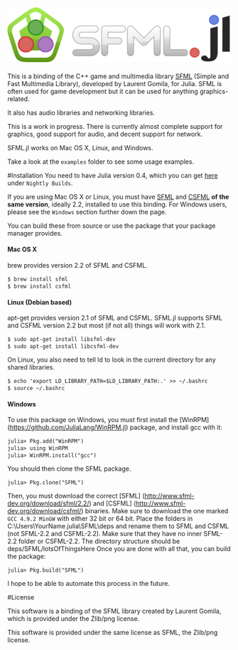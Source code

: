 ![SFML.jl](./assets/sfmljl_logo.png)
---
This is a binding of the C++ game and multimedia library [SFML](http://www.sfml-dev.org/) (Simple and Fast Multimedia Library), developed by Laurent Gomila, for Julia. SFML is often used for game development but it can be used for anything graphics-related.

It also has audio libraries and networking libraries.

This is a work in progress. There is currently almost complete support for graphics, good support for audio, and decent support for network.

SFML.jl works on Mac OS X, Linux, and Windows.

Take a look at the `examples` folder to see some usage examples.

#Installation
You need to have Julia version 0.4, which you can get [here](http://julialang.org/downloads/) under `Nightly Builds`.

If you are using Mac OS X or Linux, you must have [SFML](http://www.sfml-dev.org/download.php) and [CSFML](http://www.sfml-dev.org/download/csfml/) **of the same version**, ideally 2.2, installed to use this binding.
For Windows users, please see the `Windows` section further down the page.

You can build these from source or use the package that your package manager provides.

#### Mac OS X
brew provides version 2.2 of SFML and CSFML.
```
$ brew install sfml
$ brew install csfml
```

#### Linux (Debian based)
apt-get provides version 2.1 of SFML and CSFML. SFML.jl supports SFML and CSFML version 2.2 but most (if not all) things will work with 2.1.
```
$ sudo apt-get install libsfml-dev
$ sudo apt-get install libcsfml-dev
```

On Linux, you also need to tell ld to look in the current directory for any shared libraries.

```
$ echo 'export LD_LIBRARY_PATH=$LD_LIBRARY_PATH:.' >> ~/.bashrc
$ source ~/.bashrc
```

#### Windows
To use this package on Windows, you must first install the [WinRPM] (https://github.com/JuliaLang/WinRPM.jl) package, and install gcc with it:

```
julia> Pkg.add("WinRPM")
julia> using WinRPM
julia> WinRPM.install("gcc")
```

You should then clone the SFML package.
```
julia> Pkg.clone("SFML")
```

Then, you must download the correct [SFML] (http://www.sfml-dev.org/download/sfml/2.2/) and [CSFML] (http://www.sfml-dev.org/download/csfml/) binaries. Make sure to download the one marked `GCC 4.9.2 MinGW` with either 32 bit or 64 bit.
Place the folders in C:\Users\YourName\.julia\SFML\deps and rename them to SFML and CSFML (not SFML-2.2 and CSFML-2.2).
Make sure that they have no inner SFML-2.2 folder or CSFML-2.2. The directory structure should be deps/SFML/lotsOfThingsHere
Once you are done with all that, you can build the package:

```
julia> Pkg.build("SFML")
```

I hope to be able to automate this process in the future.

#License

This software is a binding of the SFML library created by Laurent Gomila, which is provided under the Zlib/png license.

This software is provided under the same license as SFML, the Zlib/png license.

